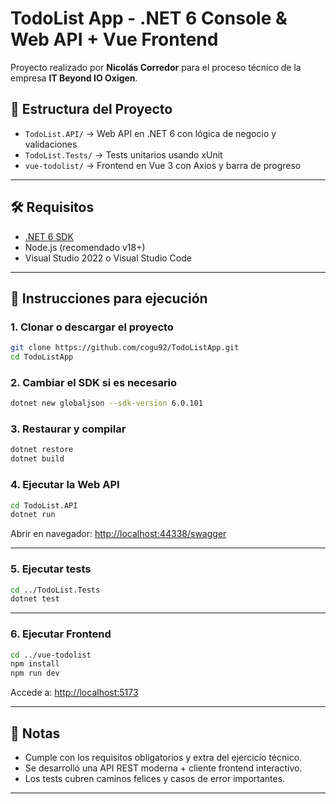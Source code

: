 # TodoList App - .NET 6 Console & Web API + Vue Frontend

Proyecto realizado por **Nicolás Corredor** para el proceso técnico de la empresa **IT Beyond IO Oxigen**.

## 🧩 Estructura del Proyecto

- `TodoList.API/` → Web API en .NET 6 con lógica de negocio y validaciones
- `TodoList.Tests/` → Tests unitarios usando xUnit
- `vue-todolist/` → Frontend en Vue 3 con Axios y barra de progreso

---

## 🛠 Requisitos

- [.NET 6 SDK](https://dotnet.microsoft.com/download/dotnet/6.0)
- Node.js (recomendado v18+)
- Visual Studio 2022 o Visual Studio Code

---

## 🚀 Instrucciones para ejecución

### 1. Clonar o descargar el proyecto

```bash
git clone https://github.com/cogu92/TodoListApp.git
cd TodoListApp
```

### 2. Cambiar el SDK si es necesario

```bash
dotnet new globaljson --sdk-version 6.0.101
```

### 3. Restaurar y compilar

```bash
dotnet restore
dotnet build
```

### 4. Ejecutar la Web API

```bash
cd TodoList.API
dotnet run
```

Abrir en navegador: [http://localhost:44338/swagger](http://localhost:44338/swagger)

---

### 5. Ejecutar tests

```bash
cd ../TodoList.Tests
dotnet test
```

---

### 6. Ejecutar Frontend

```bash
cd ../vue-todolist
npm install
npm run dev
```

Accede a: [http://localhost:5173](http://localhost:5173)

---

## 📌 Notas

- Cumple con los requisitos obligatorios y extra del ejercicio técnico.
- Se desarrolló una API REST moderna + cliente frontend interactivo.
- Los tests cubren caminos felices y casos de error importantes.

---
